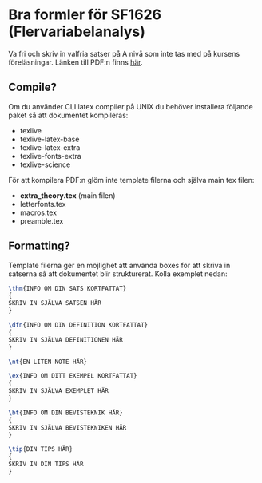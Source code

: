 # Bra formler för SF1626 (Flervariabelanalys)
Va fri och skriv in valfria satser på A nivå som inte tas med på kursens föreläsningar.
Länken till PDF:n finns [här](https://github.com/INDA22PlusPlus/plusplus-multivariable-calculus/blob/master/extra_theory.pdf).

## Compile?
Om du använder CLI latex compiler på UNIX du behöver installera följande paket så att dokumentet kompileras:
- texlive
- texlive-latex-base
- texlive-latex-extra
- texlive-fonts-extra
- texlive-science

För att kompilera PDF:n glöm inte template filerna och själva main tex filen:
- **extra_theory.tex** (main filen)
- letterfonts.tex
- macros.tex
- preamble.tex

## Formatting?
Template filerna ger en möjlighet att använda boxes för att skriva in satserna så att dokumentet blir strukturerat. Kolla exemplet nedan:

```tex
\thm{INFO OM DIN SATS KORTFATTAT}
{
SKRIV IN SJÄLVA SATSEN HÄR
}

\dfn{INFO OM DIN DEFINITION KORTFATTAT}
{
SKRIV IN SJÄLVA DEFINITIONEN HÄR
}

\nt{EN LITEN NOTE HÄR}

\ex{INFO OM DITT EXEMPEL KORTFATTAT}
{
SKRIV IN SJÄLVA EXEMPLET HÄR
}

\bt{INFO OM DIN BEVISTEKNIK HÄR}
{
SKRIV IN SJÄLVA BEVISTEKNIKEN HÄR
}

\tip{DIN TIPS HÄR}
{
SKRIV IN DIN TIPS HÄR
}
```

